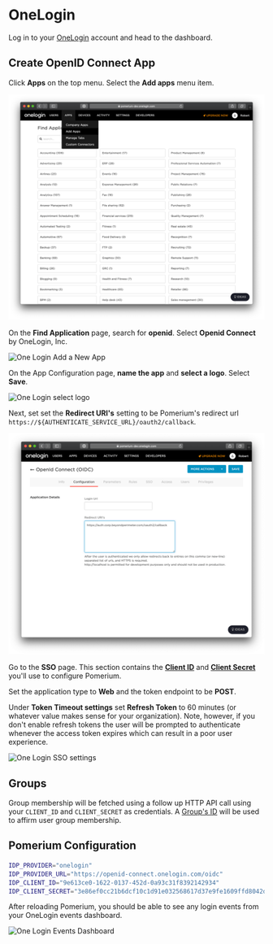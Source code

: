 # OneLogin

Log in to your [OneLogin](https://www.onelogin.com/) account and head to the dashboard.

## Create OpenID Connect App

Click **Apps** on the top menu. Select the **Add apps** menu item.

![One Login Add a New App](./img/one-login-add-app.png)

On the **Find Application** page, search for **openid**. Select **Openid Connect** by OneLogin, Inc.

![One Login Add a New App](./img/one-login-add-open-id.png)

On the App Configuration page, **name the app** and **select a logo**. Select **Save**.

![One Login select logo](./img/one-login-select-logo.png)

Next, set set the **Redirect URI's** setting to be Pomerium's redirect url `https://${AUTHENTICATE_SERVICE_URL}/oauth2/callback`.

![One Login set callback url](./img/one-login-callback-url.png)

Go to the **SSO** page. This section contains the **[Client ID]** and **[Client Secret]** you'll use to configure Pomerium.

Set the application type to **Web** and the token endpoint to be **POST**.

Under **Token Timeout settings** set **Refresh Token** to 60 minutes (or whatever value makes sense for your organization). Note, however, if you don't enable refresh tokens the user will be prompted to authenticate whenever the access token expires which can result in a poor user experience.

![One Login SSO settings](./img/one-login-sso-settings.png)

## Groups

Group membership will be fetched using a follow up HTTP API call using your `CLIENT_ID` and `CLIENT_SECRET` as credentials. A [Group's ID](https://developers.onelogin.com/openid-connect/api/user-info) will be used to affirm user group membership.

## Pomerium Configuration

```bash
IDP_PROVIDER="onelogin"
IDP_PROVIDER_URL="https://openid-connect.onelogin.com/oidc"
IDP_CLIENT_ID="9e613ce0-1622-0137-452d-0a93c31f8392142934"
IDP_CLIENT_SECRET="3e86ef0cc21b6dcf10c1d91e032568617d37e9fe1609ffd8042d3c25a560c36c"
```

After reloading Pomerium, you should be able to see any login events from your OneLogin events dashboard.

![One Login Events Dashboard](./img/one-login-events.png)

[client id]: ../../configuration/readme.md#identity-provider-client-id
[client secret]: ../../configuration/readme.md#identity-provider-client-secret
[environmental variables]: https://en.wikipedia.org/wiki/Environment_variable
[oauth2]: https://oauth.net/2/
[openid connect]: https://en.wikipedia.org/wiki/OpenID_Connect
